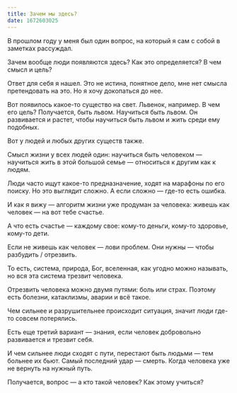 ```yaml
---
title: Зачем мы здесь?
date: 1672603025
---
```

В прошлом году у меня был один вопрос, на который я сам с собой в заметках рассуждал.

Зачем вообще люди появляются здесь? Как это определяется? В чем смысл и цель?

Ответ для себя я нашел. Это не истина, понятное дело, мне нет смысла претендовать на это. Но я хочу докопаться до нее.

Вот появилось какое-то существо на свет. Львенок, например. В чем его цель? Получается, быть львом. Научиться быть львом. Он развивается и растет, чтобы научиться быть львом и жить среди ему подобных.

Вот у людей и любых других существ также. 

Смысл жизни у всех людей один: научиться быть человеком — научиться жить в этой большой семье — относиться к другим как к людям.

Люди часто ищут какое-то предназначение, ходят на марафоны по его поиску. Но это выглядит сложно. А если сложно — где-то есть ошибка.

И как я вижу — алгоритм жизни уже продуман за человека: живешь как человек — на вот тебе счастье. 

А что есть счастье — каждому свое: кому-то деньги, кому-то здоровье, кому-то дети. 

Если не живешь как человек — лови проблем. Они нужны — чтобы разбудить / отрезвить.

То есть, система, природа, Бог, вселенная, как угодно можно называть, но вся эта система трезвит человека. 

Отрезвить человека можно двумя путями: боль или страх. Поэтому есть болезни, катаклизмы, аварии и всё такое. 

Чем сильнее и разрушительнее происходит ситуация, значит люди где-то совсем потерялись.

Есть еще третий вариант — знания, если человек добровольно развивается и трезвит себя.

И чем сильнее люди сходят с пути, перестают быть людьми — тем больнее их бьют. Самый последний удар — смерть. Когда человека уже не вернуть на нужный путь.

Получается, вопрос — а кто такой человек? Как этому учиться?
